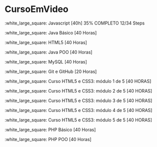 # CursoEmVideo
<p>:white_large_square: Javascript [40h] 35% COMPLETO 12/34 Steps</p>
<p>:white_large_square: Java Básico [40 Horas]</p>
<p>:white_large_square: HTML5 [40 Horas]</p>
<p>:white_large_square: Java POO [40 Horas]</p>
<p>:white_large_square: MySQL [40 Horas]</p>
<p>:white_large_square: Git e GitHub [20 Horas]</p>
<p>:white_large_square: Curso HTML5 e CSS3: módulo 1 de 5 [40 HORAS]</p>
<p>:white_large_square: Curso HTML5 e CSS3: módulo 2 de 5 [40 HORAS]</p>
<p>:white_large_square: Curso HTML5 e CSS3: módulo 3 de 5 [40 HORAS]</p>
<p>:white_large_square: Curso HTML5 e CSS3: módulo 4 de 5 [40 HORAS]</p>
<p>:white_large_square: Curso HTML5 e CSS3: módulo 5 de 5 [40 HORAS]</p>
<p>:white_large_square: PHP Básico [40 Horas]</p>
<p>:white_large_square: PHP POO [40 Horas]</p>
